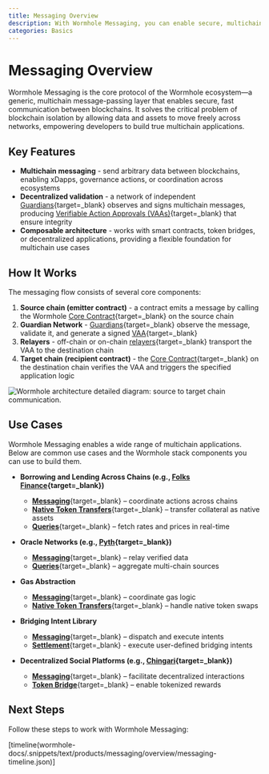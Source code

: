 ```yaml
---
title: Messaging Overview
description: With Wormhole Messaging, you can enable secure, multichain communication, build multichain apps, sync data, and coordinate actions across blockchains.
categories: Basics
---
```


# Messaging Overview 

Wormhole Messaging is the core protocol of the Wormhole ecosystem—a generic, multichain message-passing layer that enables secure, fast communication between blockchains. It solves the critical problem of blockchain isolation by allowing data and assets to move freely across networks, empowering developers to build true multichain applications.

## Key Features

- **Multichain messaging** - send arbitrary data between blockchains, enabling xDapps, governance actions, or coordination across ecosystems
- **Decentralized validation** - a network of independent [Guardians](/docs/protocol/infrastructure/guardians/){target=\_blank} observes and signs multichain messages, producing [Verifiable Action Approvals (VAAs)](/docs/protocol/infrastructure/vaas/){target=\_blank} that ensure integrity
- **Composable architecture** - works with smart contracts, token bridges, or decentralized applications, providing a flexible foundation for multichain use cases

## How It Works

The messaging flow consists of several core components:

1. **Source chain (emitter contract)** - a contract emits a message by calling the Wormhole [Core Contract](/docs/protocol/infrastructure/core-contracts/){target=\_blank} on the source chain
2. **Guardian Network** - [Guardians](/docs/protocol/infrastructure/guardians/){target=\_blank} observe the message, validate it, and generate a signed [VAA](/docs/protocol/infrastructure/vaas/){target=\_blank}
3. **Relayers** - off-chain or on-chain [relayers](/docs/protocol/infrastructure/relayer/){target=\_blank} transport the VAA to the destination chain
4. **Target chain (recipient contract)** - the [Core Contract](/docs/protocol/infrastructure/core-contracts/){target=\_blank} on the destination chain verifies the VAA and triggers the specified application logic

![Wormhole architecture detailed diagram: source to target chain communication.](/docs/images/protocol/architecture/architecture-1.webp)

## Use Cases

Wormhole Messaging enables a wide range of multichain applications. Below are common use cases and the Wormhole stack components you can use to build them.

- **Borrowing and Lending Across Chains (e.g., [Folks Finance](https://wormhole.com/case-studies/folks-finance){target=\_blank})**

    - [**Messaging**](/docs/products/messaging/get-started/){target=\_blank} – coordinate actions across chains
    - [**Native Token Transfers**](/docs/products/native-token-transfers/get-started/){target=\_blank} – transfer collateral as native assets
    - [**Queries**](/docs/products/queries/get-started/){target=\_blank} – fetch rates and prices in real-time

- **Oracle Networks (e.g., [Pyth](https://wormhole.com/case-studies/pyth){target=\_blank})**

    - [**Messaging**](/docs/products/messaging/get-started/){target=\_blank} – relay verified data
    - [**Queries**](/docs/products/queries/get-started/){target=\_blank} – aggregate multi-chain sources

- **Gas Abstraction**

    - [**Messaging**](/docs/products/messaging/get-started/){target=\_blank} – coordinate gas logic
    - [**Native Token Transfers**](/docs/products/native-token-transfers/get-started/){target=\_blank} – handle native token swaps

- **Bridging Intent Library**

    - [**Messaging**](/docs/products/messaging/get-started/){target=\_blank} – dispatch and execute intents
    - [**Settlement**](/docs/products/settlement/get-started/){target=\_blank} - execute user-defined bridging intents

- **Decentralized Social Platforms (e.g., [Chingari](https://chingari.io/){target=\_blank})**

    - [**Messaging**](/docs/products/messaging/get-started/){target=\_blank} – facilitate decentralized interactions
    - [**Token Bridge**](/docs/products/token-bridge/get-started/){target=\_blank} – enable tokenized rewards

## Next Steps

Follow these steps to work with Wormhole Messaging:

[timeline(wormhole-docs/.snippets/text/products/messaging/overview/messaging-timeline.json)]
